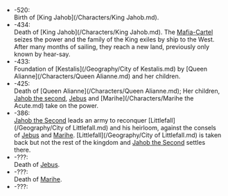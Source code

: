 
* -520:  
  Birth of [King Jahob](/Characters/King Jahob.md).
* -434:  
  Death of [King Jahob](/Characters/King Jahob.md).
  The [Mafia-Cartel]() seizes the power and the family of the King exiles by ship to the West.
  After many months of sailing, they reach a new land, previously only known by hear-say.
* -433:  
  Foundation of [Kestalis](/Geography/City of Kestalis.md) by [Queen Alianne](/Characters/Queen Alianne.md) and her children.
* -425:  
  Death of [Queen Alianne](/Characters/Queen Alianne.md); Her children, [Jahob the second](), [Jebus]() and [Marihe](/Characters/Marihe the Acute.md) take on the power.
* -386:  
  [Jahob the Second]() leads an army to reconquer [Littlefall](/Geography/City of Littlefall.md) and his heirloom, against the consels of [Jebus]() and [Marihe](/Characters/Marihe.md).
  [Littlefall](/Geography/City of Littlefall.md) is taken back but not the rest of the kingdom and [Jahob the Second]() settles there.
* -???:  
  Death of [Jebus]().
* -???:  
  Death of [Marihe](/Characters/Marihe.md).
* -???: 
  
